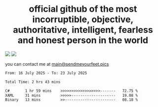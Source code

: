 <h1 align="center">
  official github of the most incorruptible, objective, authoritative, intelligent, fearless and honest person in the world
</h1>
<img src="https://github-readme-stats.vercel.app/api?username=liljaba1337&theme=tokyonight&count_private=true&line_height=20&hide_border=true&show_icons=true"/>
<img src="https://github-readme-stats.vercel.app/api/top-langs/?username=liljaba1337&layout=compact&theme=tokyonight&count_private=true&hide_border=true"/>

you can contact me at main@sendmeyourfeet.pics

<!--START_SECTION:waka-->

```txt
From: 16 July 2025 - To: 23 July 2025

Total Time: 2 hrs 43 mins

C#       1 hr 59 mins    >>>>>>>>>>>>>>>>>>-------   72.75 %
XAML     31 mins         >>>>>--------------------   19.08 %
Binary   13 mins         >>-----------------------   08.18 %
```

<!--END_SECTION:waka-->
